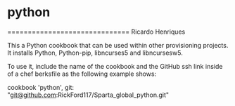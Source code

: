 # python
==============================
Ricardo Henriques


This a Python cookbook that can be used within other provisioning projects. It installs Python, Python-pip, libncurses5 and libncursesw5.

To use it, include the name of the cookbook and the GitHub ssh link inside of a chef berksfile as the following example shows:

cookbook 'python', git: "git@github.com:RickFord117/Sparta_global_python.git"
